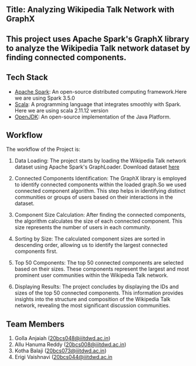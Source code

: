 ## Title: Analyzing Wikipedia Talk Network with GraphX

## This project uses Apache Spark's GraphX library to analyze the Wikipedia Talk network dataset by finding connected components.
## Tech Stack

- [Apache Spark](https://spark.apache.org/downloads.html): An open-source distributed computing framework.Here we are using Spark 3.5.0
- [Scala](https://www.scala-lang.org/download/all.html): A programming language that integrates smoothly with Spark. Here we are using scala 2.11.12 version
- [OpenJDK](https://openjdk.java.net/): An open-source implementation of the Java Platform. 

## Workflow

The workflow of the Project is:

1. Data Loading: The project starts by loading the Wikipedia Talk network dataset using Apache Spark's GraphLoader. Download dataset [here](https://snap.stanford.edu/data/wiki-Talk.html) 

2. Connected Components Identification: The GraphX library is employed to identify connected components within the loaded graph.So we used connected component algorithm. This step helps in identifying distinct communities or groups of users based on their interactions in the dataset.

3. Component Size Calculation: After finding the connected components, the algorithm calculates the size of each connected component. This size represents the number of users in each community.

4. Sorting by Size: The calculated component sizes are sorted in descending order, allowing us to identify the largest connected components first.

5. Top 50 Components: The top 50 connected components are selected based on their sizes. These components represent the largest and most prominent user communities within the Wikipedia Talk network.

6. Displaying Results: The project concludes by displaying the IDs and sizes of the top 50 connected components. This information provides insights into the structure and composition of the Wikipedia Talk network, revealing the most significant discussion communities.

## Team Members
1. Golla Anjaiah (20bcs048@iiitdwd.ac.in)
2. Allu Hanuma Reddy (20bcs008@iiitdwd.ac.in)
3. Kotha Balaji (20bcs073@iiitdwd.ac.in)
4. Erigi Vaishnavi (20bcs044@iiitdwd.ac.in
